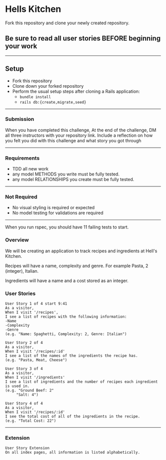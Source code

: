# Hells Kitchen

Fork this repository and clone your newly created repository.

## Be sure to read all user stories BEFORE beginning your work
---

## Setup

* Fork this repository
* Clone down your forked repository
* Perform the usual setup steps after cloning a Rails application:
  - `bundle install`
  - `rails db:{create,migrate,seed}`
---
### Submission

When you have completed this challenge, At the end of the challenge, DM all three instructors with your repository link. Include a reflection on how you felt you did with this challenge and what story you got through

---
### Requirements

* TDD all new work
* any model METHODS you write must be fully tested.
* any model RELATIONSHIPS you create must be fully tested.
---

### Not Required

* No visual styling is required or expected
* No model testing for validations are required
---

When you run rspec, you should have 11 failing tests to start.  

###  Overview

We will be creating an application to track recipes and ingredients at Hell's Kitchen.

Recipes will have a name, complexity and genre. For example Pasta, 2 (integer), Italian.

Ingredients will have a name and a cost stored as an integer.


### User Stories

```
User Story 1 of 4 start 9:41
As a visitor,
When I visit '/recipes',
I see a list of recipes with the following information:
-Name
-Complexity
-Genre
(e.g. "Name: Spaghetti, Complexity: 2, Genre: Italian")
```
```
User Story 2 of 4
As a visitor,
When I visit '/recipes/:id'
I see a list of the names of the ingredients the recipe has.
(e.g. "Pasta, Meat, Cheese")
```
```
User Story 3 of 4
As a visitor,
When I visit '/ingredients'
I see a list of ingredients and the number of recipes each ingredient is used in.
(e.g. "Ground Beef: 2"
     "Salt: 4")
```
```
User Story 4 of 4
As a visitor,
When I visit '/recipes/:id'
I see the total cost of all of the ingredients in the recipe.
(e.g. "Total Cost: 22")
```
---
### Extension
```
User Story Extension
On all index pages, all information is listed alphabetically.
